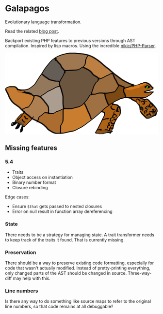 # Galapagos

Evolutionary language transformation.

Read the related [blog post](https://igor.io/2013/07/26/evolving-syntax.html).

Backport existing PHP features to previous versions through AST compilation.
Inspired by lisp macros. Using the incredible
[nikic/PHP-Parser](https://github.com/nikic/PHP-Parser).

![galapagos turtle](galapagos.png)

## Missing features

### 5.4

* Traits
* Object access on instantiation
* Binary number format
* Closure rebinding

Edge cases:

* Ensure `$that` gets passed to nested closures
* Error on null result in function array dereferencing

### State

There needs to be a strategy for managing state. A trait transformer needs to
keep track of the traits it found. That is currently missing.

### Preservation

There should be a way to preserve existing code formatting, especially for
code that wasn't actually modified. Instead of pretty-printing everything,
only changed parts of the AST should be changed in source. Three-way-diff may
help with this.

### Line numbers

Is there any way to do something like source maps to refer to the original
line numbers, so that code remains at all debuggable?
